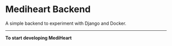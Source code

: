 # Mediheart Backend
A simple backend to experiment with Django and Docker.

---
**To start developing MediHeart**
